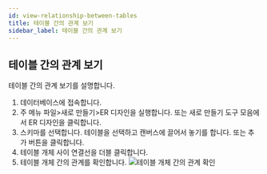 ```yaml
---
id: view-relationship-between-tables
title: 테이블 간의 관계 보기
sidebar_label: 테이블 간의 관계 보기
---
```


## 테이블 간의 관계 보기

테이블 간의 관계 보기를 설명합니다.

1. 데이터베이스에 접속합니다.
2. 주 메뉴 파일>새로 만들기>ER 디자인을 실행합니다. 또는 새로 만들기 도구 모음에서 ER 디자인을 클릭합니다.
3. 스키마를 선택합니다. 테이블을 선택하고 캔버스에 끌어서 놓기를 합니다. 또는 추가 버튼을 클릭합니다.
4. 테이블 개체 사이 연결선을 더블 클릭합니다.
5. 테이블 개체 간의 관계를 확인합니다.
![테이블 개체 간의 관계 확인](https://s3.ap-northeast-2.amazonaws.com/sqlgate-manual-content/3716EF1B92314F1DB37040E616DD859E.jpg)


